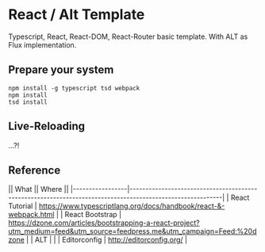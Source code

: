 # React / Alt Template

Typescript, React, React-DOM, React-Router basic template. With ALT as Flux implementation.

## Prepare your system
```
npm install -g typescript tsd webpack
npm install
tsd install
```

## Live-Reloading
...?!

## Reference
|| What           || Where                                                                                                    ||
|-----------------|-----------------------------------------------------------------------------------------------------------|
| React Tutorial  | https://www.typescriptlang.org/docs/handbook/react-&-webpack.html                                         |
| React Bootstrap | https://dzone.com/articles/bootstrapping-a-react-project?utm_medium=feed&utm_source=feedpress.me&utm_campaign=Feed:%20dzone  |
| ALT             | |
| Editorconfig    | http://editorconfig.org/                                                                                  |
